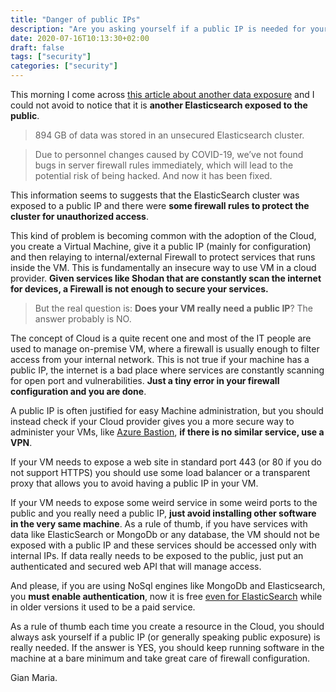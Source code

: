 ```yaml
---
title: "Danger of public IPs"
description: "Are you asking yourself if a public IP is needed for your cloud resources?"
date: 2020-07-16T10:13:30+02:00
draft: false
tags: ["security"]
categories: ["security"]
---
```


This morning I come across [this article about another data exposure](https://www.comparitech.com/blog/vpn-privacy/ufo-vpn-data-exposure/) and I could not avoid to notice that it is **another Elasticsearch exposed to the public**.

> 894 GB of data was stored in an unsecured Elasticsearch cluster. 

> Due to personnel changes caused by COVID-19, we’ve not found bugs in server firewall rules immediately, which will lead to the potential risk of being hacked. And now it has been fixed.

This information seems to suggests that the ElasticSearch cluster was exposed to a public IP and there were **some firewall rules to protect the cluster for unauthorized access**.

This kind of problem is becoming common with the adoption of the Cloud, you create a Virtual Machine, give it a public IP (mainly for configuration) and then relaying to internal/external Firewall to protect services that runs inside the VM. This is fundamentally an insecure way to use VM in a cloud provider. **Given services like Shodan that are constantly scan the internet for devices, a Firewall is not enough to secure your services.**

> But the real question is: **Does your VM really need a public IP**? The answer probably is NO.

The concept of Cloud is a quite recent one and most of the IT people are used to manage on-premise VM, where a firewall is usually enough to filter access from your internal network. This is not true if your machine has a public IP, the internet is a bad place where services are constantly scanning for open port and vulnerabilities. **Just a tiny error in your firewall configuration and you are done**.

A public IP is often justified for easy Machine administration, but you should instead check if your Cloud provider gives you a more secure way to administer your VMs, like [Azure Bastion](http://www.codewrecks.com/post/azure/azure-bastion/), **if there is no similar service, use a VPN**.

If your VM needs to expose a web site in standard port 443 (or 80 if you do not support HTTPS) you should use some load balancer or a transparent proxy that allows you to avoid having a public IP in your VM.

If your VM needs to expose some weird service in some weird ports to the public and you really need a public IP, **just avoid installing other software in the very same machine**. As a rule of thumb, if you have services with data like ElasticSearch or MongoDb or any database, the VM should not be exposed with a public IP and these services should be accessed only with internal IPs. If data really needs to be exposed to the public, just put an authenticated and secured web API that will manage access.

And please, if you are using NoSql engines like MongoDb and Elasticsearch, you **must enable authentication**, now it is free [even for ElasticSearch](https://www.elastic.co/blog/security-for-elasticsearch-is-now-free) while in older versions it used to be a paid service.

As a rule of thumb each time you create a resource in the Cloud, you should always ask yourself if a public IP (or generally speaking public exposure) is really needed. If the answer is YES, you should keep running software in the machine at a bare minimum and take great care of firewall configuration.

Gian Maria.

